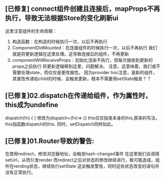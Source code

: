 
## [已修复] connect组件创建且连接后，mapProps不再执行，导致无法根据Store的变化刷新ui
  这里注意组件的生命周期：
  1. 构造函数：在构造的时候执行一次，以后不再执行
  2. ComponentDidMounted：在连接组件的时候执行一次，以后不再执行
    我们就是将更新逻辑在这里处理。这导致连接后的组件，不再更新
  3. componentWillReceiveProps：初始化渲染不执行，但每次接收到更新的props之前执行
    将更新逻辑移到这里，问题解决。
  注意，这意味着，我们或不需要处理state，而仅仅是更改属性。
  因为provider hoc注意，是新的组件，其属性传递给child的时候，会触发更新，根本不需要用setState触发？？

## [已修复]02.dispatch在传递给组件，作为属性时，this成为undefine
  dispatch(fn) {
  }
  修改为dispatch=(fn)=> {}
  this仅仅指类本身的this,原来的写法，this指函数dispatch的this.
  同时，setDispatch同样如此。

## [已修复]01.Router导致的警告:
  在使用redirect，修改浏览器地址，会触发hash-changed事件
  在这里我们会调用setUrl，从而引发render
  而redirect之后对状态的修改继续进行，极可能造成，组件在rending状态，继续执行setState
  这会触发警告，同时这些状态改变的语句并没有正常执行。